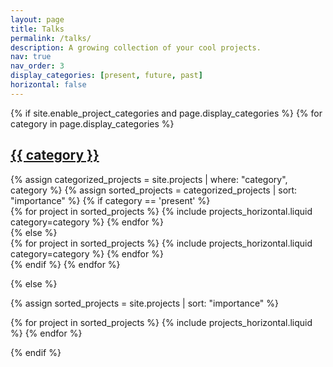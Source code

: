 ```yaml
---
layout: page
title: Talks
permalink: /talks/
description: A growing collection of your cool projects.
nav: true
nav_order: 3
display_categories: [present, future, past]
horizontal: false
---
```


<!-- pages/projects.md -->
<div class="projects">
{% if site.enable_project_categories and page.display_categories %}
  <!-- Display categorized projects -->
  {% for category in page.display_categories %}
    <a id="{{ category }}" href=".#{{ category }}">
      <h2 class="category">{{ category }}</h2>
    </a>
    {% assign categorized_projects = site.projects | where: "category", category %}
    {% assign sorted_projects = categorized_projects | sort: "importance" %}
    <!-- Generate cards for each project -->
    {% if category == 'present' %}
      <div class="container">
        <div class="row row-cols-1 row-cols-md-1">
          {% for project in sorted_projects %}
            {% include projects_horizontal.liquid category=category %}
          {% endfor %}
        </div>
      </div>
    {% else %}
      <div class="container">
        <div class="row row-cols-1 row-cols-md-2">
          {% for project in sorted_projects %}
            {% include projects_horizontal.liquid category=category %}
          {% endfor %}
        </div>
      </div>
    {% endif %}
  {% endfor %}

{% else %}

<!-- Display projects without categories -->
{% assign sorted_projects = site.projects | sort: "importance" %}
  <!-- Generate cards for each project -->
  <div class="container">
    <div class="row row-cols-1 row-cols-md-1">
      {% for project in sorted_projects %}
        {% include projects_horizontal.liquid %}
      {% endfor %}
    </div>
  </div>

{% endif %}
</div>
